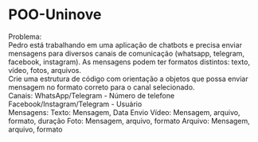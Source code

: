 # POO-Uninove

Problema:<br>
Pedro está trabalhando em uma aplicação de chatbots e precisa enviar mensagens para diversos canais de comunicação (whatsapp, telegram, facebook, instagram). 
As mensagens podem ter formatos distintos: texto, vídeo, fotos, arquivos.
<br>
Crie uma estrutura de código com orientação a objetos que possa enviar mensagem no formato correto para o canal selecionado.
<br>
Canais:
WhatsApp/Telegram - Número de telefone
Facebook/Instagram/Telegram - Usuário
<br>
Mensagens:
Texto: Mensagem, Data Envio
Vídeo: Mensagem, arquivo, formato, duração
Foto: Mensagem, arquivo, formato
Arquivo: Mensagem, arquivo, formato
